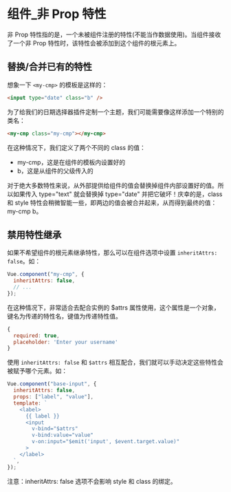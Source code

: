 # 组件\_非 Prop 特性

非 Prop 特性指的是，一个未被组件注册的特性(不能当作数据使用)。当组件接收了一个非 Prop 特性时，该特性会被添加到这个组件的根元素上。

## 替换/合并已有的特性

想象一下 `<my-cmp>` 的模板是这样的：

```html
<input type="date" class="b" />
```

为了给我们的日期选择器插件定制一个主题，我们可能需要像这样添加一个特别的类名：

```html
<my-cmp class="my-cmp"></my-cmp>
```

在这种情况下，我们定义了两个不同的 class 的值：

- my-cmp，这是在组件的模板内设置好的
- b，这是从组件的父级传入的

对于绝大多数特性来说，从外部提供给组件的值会替换掉组件内部设置好的值。所以如果传入 type="text" 就会替换掉 type="date" 并把它破坏！庆幸的是，class 和 style 特性会稍微智能一些，即两边的值会被合并起来，从而得到最终的值：my-cmp b。

## 禁用特性继承

如果不希望组件的根元素继承特性，那么可以在组件选项中设置 `inheritAttrs: false`。如：

```js
Vue.component("my-cmp", {
  inheritAttrs: false,
  // ...
});
```

在这种情况下，非常适合去配合实例的 $attrs 属性使用，这个属性是一个对象，键名为传递的特性名，键值为传递特性值。

```js
{
  required: true,
  placeholder: 'Enter your username'
}
```

使用 `inheritAttrs: false` 和 `$attrs` 相互配合，我们就可以手动决定这些特性会被赋予哪个元素。如：

```js
Vue.component("base-input", {
  inheritAttrs: false,
  props: ["label", "value"],
  template: `
    <label>
      {{ label }}
      <input
        v-bind="$attrs"
        v-bind:value="value"
        v-on:input="$emit('input', $event.target.value)"
      >
    </label>
  `,
});
```

注意：inheritAttrs: false 选项不会影响 style 和 class 的绑定。
